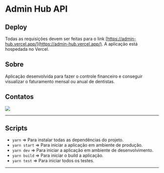 # Admin Hub API

## **Deploy**

Todas as requisições devem ser feitas para o link [https://admin-hub.vercel.app/](https://admin-hub.vercel.app/). A aplicação está hospedada no Vercel.

## **Sobre**
  Aplicação desenvolvida para fazer o controle financeiro e conseguir visualizar o faturamento mensal ou anual de dentistas.
  
## **Contatos**
<a targer="_blank" href="https://www.linkedin.com/in/elias-forte/"><img src="https://img.icons8.com/fluency/48/000000/linkedin.png"/></a>

***

## **Scripts**

- <code>yarn</code> => Para instalar todas as dependências do projeto.
- <code>yarn start</code> => Para iniciar a aplicação em ambiente de produção.
- <code>yarn dev</code> => Para iniciar a aplicação em ambiente de desenvolvimento.
- <code>yarn build</code> => Para iniciar o build a aplicação.
- <code>yarn test</code> => Para iniciar todos os testes.

***
